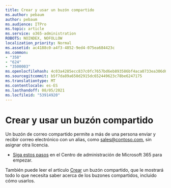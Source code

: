 ```yaml
---
title: Crear y usar un buzón compartido
ms.author: pebaum
author: pebaum
ms.audience: ITPro
ms.topic: article
ms.service: o365-administration
ROBOTS: NOINDEX, NOFOLLOW
localization_priority: Normal
ms.assetid: ac4188c0-a4f3-4852-9ed4-075ea684423c
ms.common:
- "358"
- "624"
- "3500003"
ms.openlocfilehash: 4c03a4285ecc837c0fc7657bd6eb893586bf4aca0733ea306d6f6c783ff402d6
ms.sourcegitcommit: b5f7da89a650d2915dc652449623c78be6247175
ms.translationtype: MT
ms.contentlocale: es-ES
ms.lasthandoff: 08/05/2021
ms.locfileid: "53914920"
---
```

# <a name="create-and-use-a-shared-mailbox"></a>Crear y usar un buzón compartido

Un buzón de correo compartido permite a más de una persona enviar y recibir correo electrónico con un alias, como sales@contoso.com, sin asignar otra licencia.
  
- [Siga estos pasos](https://portal.office.com/AdminPortal/Home#/AssistedGuide/addemailoptions) en el Centro de administración de Microsoft 365 para empezar. 

También puede leer el artículo [Crear](https://docs.microsoft.com/microsoft-365/admin/email/create-a-shared-mailbox) un buzón compartido, que le mostrará todo lo que necesita saber acerca de los buzones compartidos, incluido cómo usarlos.
  